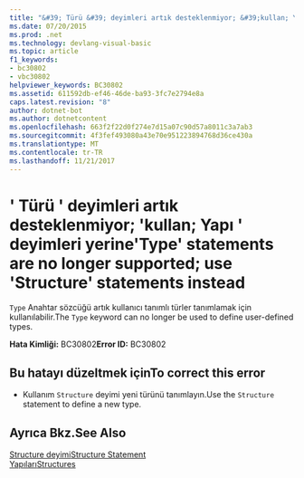 ```yaml
---
title: "&#39; Türü &#39; deyimleri artık desteklenmiyor; &#39;kullan; Yapı &#39; deyimleri yerine"
ms.date: 07/20/2015
ms.prod: .net
ms.technology: devlang-visual-basic
ms.topic: article
f1_keywords:
- bc30802
- vbc30802
helpviewer_keywords: BC30802
ms.assetid: 611592db-ef46-46de-ba93-3fc7e2794e8a
caps.latest.revision: "8"
author: dotnet-bot
ms.author: dotnetcontent
ms.openlocfilehash: 663f2f22d0f274e7d15a07c90d57a8011c3a7ab3
ms.sourcegitcommit: 4f3fef493080a43e70e951223894768d36ce430a
ms.translationtype: MT
ms.contentlocale: tr-TR
ms.lasthandoff: 11/21/2017
---
```

# <a name="39type39-statements-are-no-longer-supported-use-39structure39-statements-instead"></a><span data-ttu-id="7804c-102">&#39; Türü &#39; deyimleri artık desteklenmiyor; &#39;kullan; Yapı &#39; deyimleri yerine</span><span class="sxs-lookup"><span data-stu-id="7804c-102">&#39;Type&#39; statements are no longer supported; use &#39;Structure&#39; statements instead</span></span>
<span data-ttu-id="7804c-103">`Type` Anahtar sözcüğü artık kullanıcı tanımlı türler tanımlamak için kullanılabilir.</span><span class="sxs-lookup"><span data-stu-id="7804c-103">The `Type` keyword can no longer be used to define user-defined types.</span></span>  
  
 <span data-ttu-id="7804c-104">**Hata Kimliği:** BC30802</span><span class="sxs-lookup"><span data-stu-id="7804c-104">**Error ID:** BC30802</span></span>  
  
## <a name="to-correct-this-error"></a><span data-ttu-id="7804c-105">Bu hatayı düzeltmek için</span><span class="sxs-lookup"><span data-stu-id="7804c-105">To correct this error</span></span>  
  
-   <span data-ttu-id="7804c-106">Kullanım `Structure` deyimi yeni türünü tanımlayın.</span><span class="sxs-lookup"><span data-stu-id="7804c-106">Use the `Structure` statement to define a new type.</span></span>  
  
## <a name="see-also"></a><span data-ttu-id="7804c-107">Ayrıca Bkz.</span><span class="sxs-lookup"><span data-stu-id="7804c-107">See Also</span></span>  
 [<span data-ttu-id="7804c-108">Structure deyimi</span><span class="sxs-lookup"><span data-stu-id="7804c-108">Structure Statement</span></span>](../../visual-basic/language-reference/statements/structure-statement.md)  
 [<span data-ttu-id="7804c-109">Yapıları</span><span class="sxs-lookup"><span data-stu-id="7804c-109">Structures</span></span>](../../visual-basic/programming-guide/language-features/data-types/structures.md)
